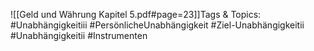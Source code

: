 
![[Geld und Währung Kapitel 5.pdf#page=23]]Tags & Topics:
   #Unabhängigkeitiii
   #PersönlicheUnabhängigkeit
   #Ziel-Unabhängigkeitii
   #Unabhängigkeitii
   #Instrumenten